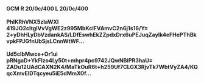 #### GCM R 20/0c/400 L 20/0c/400
**PhIKRhVNX5zIaWXl**<br/>**419JO2cItglVvVgWE2z995MbKclFVAmvC2n6j1s16/Y=**<br/>**2+yDhHLyDbVzdankAS/LDfEswhEkZZpdxDrx6uPEJuqZayIk4eFHePThBkvpkFPJGfnUbSjsLCnnWtWF...**<br/><br/>
**Ud5cIbMwce+Or1ui**<br/>**pRNgaD+YkFlzo4Ly50t+mhpr4pc9742JQwNBiPR3haU=**<br/>**ZADu12UAdCAXN2K4/MaTkOuR6t+h259Uf7CLGX3RjvTk7WbtVyZA4/KQqcXmvEIDTqcyeu5iE5dMmX0f...**